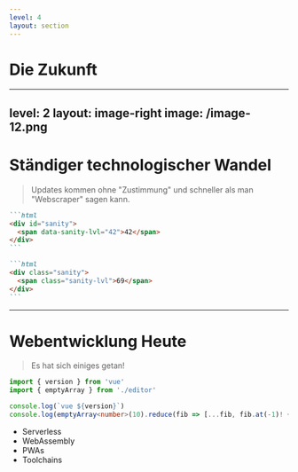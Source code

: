 ```yaml
---
level: 4
layout: section
---
```


# Die Zukunft

<!--
# Die Zukunft
-->

---
level: 2
layout: image-right
image: /image-12.png
---

# Ständiger technologischer Wandel

> Updates kommen ohne "Zustimmung" und schneller als man "Webscraper" sagen kann.

````md magic-move {lines: true}
```html
<div id="sanity">
  <span data-sanity-lvl="42">42</span>
</div>
```

```html
<div class="sanity">
  <span class="sanity-lvl">69</span>
</div>
```
````

<!-- Image Source: https://www.reddit.com/r/programminghumor/comments/1gb9esr/scrapers/ -->

<!--
# Ständiger technologischer Wandel

> Updates kommen ohne "Zustimmung" und schneller als man "Webscraper" sagen kann.
-->

---

# Webentwicklung Heute

> Es hat sich einiges getan!

```ts {monaco-run}
import { version } from 'vue'
import { emptyArray } from './editor'

console.log(`vue ${version}`)
console.log(emptyArray<number>(10).reduce(fib => [...fib, fib.at(-1)! + fib.at(-2)!], [1, 1]))
```

* Serverless
* WebAssembly
* PWAs
* Toolchains

<!--
# Webentwicklung Heute

> Es hat sich einiges getan!

## Serverless

* Wartung und 
* Skalierung übernimmt ein PaaS

## WebAssembly

* seit 2015
* Kompilierung von effizienten Sprachen in Browser-lesbares Format

## PWAs

* Website kann von der Website aus installiert werden.
* Website funktioniert auch offline.

## Neue Toolchains (jetzt auch schnell)

* Bun (Zig)
* Deno (Rust)
* VoidZero (Rust)


Mehr Infos:
___

1. Serverless

Serverless Computing ist ein Cloud-Computing-Modell, das Entwicklern ermöglicht, Anwendungen zu erstellen und auszuführen, ohne sich um die zugrunde liegende Serverinfrastruktur kümmern zu müssen.

* Wartung und Skalierung übernimmt ein PaaS
* Function as a Service (FaaS): Lambda
* Backend as a Service (BaaS): Datenbankmanagement oder Authentifizierung

2. WebAssembly

WebAssembly (Wasm, 2015) ist ein offener Standard, der eine portable, binäre Codeformatierung für die Ausführung von Programmen in Webbrowsern definiert. Es ermöglicht Entwicklern, Code, der in Hochsprachen wie C, C++ oder Rust geschrieben ist, in ein kompaktes und effizientes Format zu kompilieren, das mit nahezu nativer Geschwindigkeit im Browser ausgeführt werden kann.

3. PWAs

* Website kann von der Website aus installiert werden.
* Website funktioniert auch offline.
* Service Worker: Mittelsmann zwischen Browser und Webapp
  * Offline-Nutzung, 
  * Push-Benachrichtigungen und 
  * Hintergrundsynchronisation
* Manifest

4. Toolchains (jetzt auch schnell)

* Bun (Zig)
* Deno (Rust)
* VoidZero (Rust)
-->
